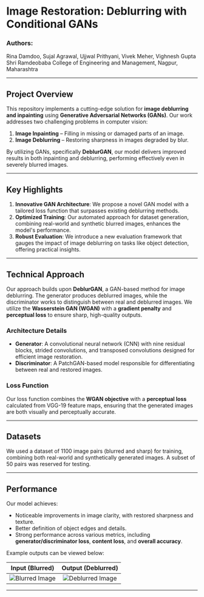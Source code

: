 # Image Restoration: Deblurring with Conditional GANs

### Authors:  
Rina Damdoo, Sujal Agrawal, Ujjwal Prithyani, Vivek Meher, Vighnesh Gupta  
Shri Ramdeobaba College of Engineering and Management, Nagpur, Maharashtra

---

## Project Overview

This repository implements a cutting-edge solution for **image deblurring and inpainting** using **Generative Adversarial Networks (GANs)**. Our work addresses two challenging problems in computer vision:
1. **Image Inpainting** – Filling in missing or damaged parts of an image.
2. **Image Deblurring** – Restoring sharpness in images degraded by blur.

By utilizing GANs, specifically **DeblurGAN**, our model delivers improved results in both inpainting and deblurring, performing effectively even in severely blurred images.

---

## Key Highlights

1. **Innovative GAN Architecture**: We propose a novel GAN model with a tailored loss function that surpasses existing deblurring methods.
2. **Optimized Training**: Our automated approach for dataset generation, combining real-world and synthetic blurred images, enhances the model's performance.
3. **Robust Evaluation**: We introduce a new evaluation framework that gauges the impact of image deblurring on tasks like object detection, offering practical insights.

---

## Technical Approach

Our approach builds upon **DeblurGAN**, a GAN-based method for image deblurring. The generator produces deblurred images, while the discriminator works to distinguish between real and deblurred images. We utilize the **Wasserstein GAN (WGAN)** with a **gradient penalty** and **perceptual loss** to ensure sharp, high-quality outputs.

### Architecture Details
- **Generator**: A convolutional neural network (CNN) with nine residual blocks, strided convolutions, and transposed convolutions designed for efficient image restoration.
- **Discriminator**: A PatchGAN-based model responsible for differentiating between real and restored images.

### Loss Function
Our loss function combines the **WGAN objective** with a **perceptual loss** calculated from VGG-19 feature maps, ensuring that the generated images are both visually and perceptually accurate.

---

## Datasets

We used a dataset of 1100 image pairs (blurred and sharp) for training, combining both real-world and synthetically generated images. A subset of 50 pairs was reserved for testing.

---

## Performance

Our model achieves:
- Noticeable improvements in image clarity, with restored sharpness and texture.
- Better definition of object edges and details.
- Strong performance across various metrics, including **generator/discriminator loss**, **content loss**, and **overall accuracy**.

Example outputs can be viewed below:

| Input (Blurred)                                      | Output (Deblurred)                                    |
|:----------------------------------------------------:|:-----------------------------------------------------:|
| ![Blurred Image](https://github.com/user-attachments/assets/34d87897-0f1f-4eb2-bb60-54821e211461) | ![Deblurred Image](https://github.com/user-attachments/assets/4dc8f3a4-ed5c-4534-841c-b248ee6f6330) |

---
